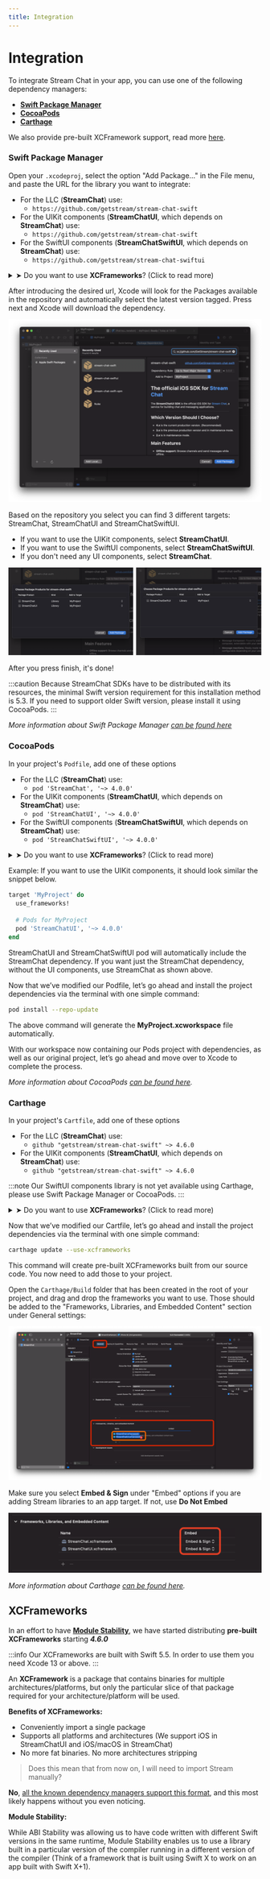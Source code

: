 ```yaml
---
title: Integration
---
```


# Integration

To integrate Stream Chat in your app, you can use one of the following dependency managers:

- [**Swift Package Manager**](#swift-package-manager)
- [**CocoaPods**](#cocoapods)
- [**Carthage**](#carthage)

We also provide pre-built XCFramework support, read more [here](#xcframeworks).

### Swift Package Manager

Open your `.xcodeproj`, select the option "Add Package..." in the File menu, and paste the URL for the library you want to integrate:

- For the LLC (**StreamChat**) use:
  - `https://github.com/getstream/stream-chat-swift`
- For the UIKit components (**StreamChatUI**, which depends on **StreamChat**) use:
  - `https://github.com/getstream/stream-chat-swift`
- For the SwiftUI components (**StreamChatSwiftUI**, which depends on **StreamChat**) use:
  - `https://github.com/getstream/stream-chat-swiftui`

<details><summary>➤ Do you want to use <b>XCFrameworks</b>? (Click to read more)</summary>
<p>

:::caution
Our XCFrameworks are built with **Swift 5.5**. In order to use them you need **Xcode 13** or above
:::

You can learn more about [our Module Stable XCFrameworks here](#xcframeworks)

- For the LLC (**StreamChat**) use:
  - `https://github.com/getstream/stream-chat-swift-spm`
- For the UIKit components (**StreamChatUI**, which depends on **StreamChat**) use:
  - `https://github.com/getstream/stream-chat-swift-spm`

</p>
</details>


After introducing the desired url, Xcode will look for the Packages available in the repository and automatically select the latest version tagged. Press next and Xcode will download the dependency.

![Screenshot shows an Xcode screen selecting a dependency version and an Xcode screen downloading that dependency](../assets/spm-01.png)

Based on the repository you select you can find 3 different targets: StreamChat, StreamChatUI and StreamChatSwiftUI.

- If you want to use the UIKit components, select **StreamChatUI**.
- If you want to use the SwiftUI components, select **StreamChatSwiftUI**.
- If you don't need any UI components, select **StreamChat**.

![Screenshot shows an Xcode screen with dependency targets to be selected](../assets/spm-02.png)

After you press finish, it's done!

:::caution
Because StreamChat SDKs have to be distributed with its resources, the minimal Swift version requirement for this installation method is 5.3. If you need to support older Swift version, please install it using CocoaPods.
:::

_More information about Swift Package Manager [can be found here](https://www.swift.org/package-manager/)_

### CocoaPods

In your project's `Podfile`, add one of these options

- For the LLC (**StreamChat**) use:
  - `pod 'StreamChat', '~> 4.0.0'`
- For the UIKit components (**StreamChatUI**, which depends on **StreamChat**) use:
  - `pod 'StreamChatUI', '~> 4.0.0'`
- For the SwiftUI components (**StreamChatSwiftUI**, which depends on **StreamChat**) use:
  - `pod 'StreamChatSwiftUI', '~> 4.0.0'`

<details><summary>➤ Do you want to use <b>XCFrameworks</b>? (Click to read more)</summary>
<p>

:::caution
Our XCFrameworks are built with **Swift 5.5**. In order to use them you need **Xcode 13** or above
:::

You can learn more about [our Module Stable XCFrameworks here](#xcframeworks)

- For the LLC (**StreamChat**) use:
  - `pod 'StreamChat-XCFramework', '~> 4.6.0'`
- For the UIKit components (**StreamChatUI**, which depends on **StreamChat**) use:
  - `pod 'StreamChatUI-XCFramework', '~> 4.6.0'`

</p>
</details>

Example: If you want to use the UIKit components, it should look similar the snippet below.

```ruby
target 'MyProject' do
  use_frameworks!

  # Pods for MyProject
  pod 'StreamChatUI', '~> 4.0.0'
end
```

StreamChatUI and StreamChatSwiftUI pod will automatically include the StreamChat dependency. If you want just the StreamChat dependency, without the UI components, use StreamChat as shown above.

Now that we’ve modified our Podfile, let’s go ahead and install the project dependencies via the terminal with one simple command:

```bash
pod install --repo-update
```

The above command will generate the **MyProject.xcworkspace** file automatically.

With our workspace now containing our Pods project with dependencies, as well as our original project, let’s go ahead and move over to Xcode to complete the process.

_More information about CocoaPods [can be found here](https://cocoapods.org/)._

### Carthage

In your project's `Cartfile`, add one of these options

- For the LLC (**StreamChat**) use:
  - `github "getstream/stream-chat-swift" ~> 4.6.0`
- For the UIKit components (**StreamChatUI**, which depends on **StreamChat**) use:
  - `github "getstream/stream-chat-swift" ~> 4.6.0`

:::note
Our SwiftUI components library is not yet available using Carthage, please use Swift Package Manager or CocoaPods.
:::


<details><summary>➤ Do you want to use <b>XCFrameworks</b>? (Click to read more)</summary>
<p>

:::caution
Our XCFrameworks are built with **Swift 5.5**. In order to use them you need **Xcode 13** or above
:::

You can learn more about [our Module Stable XCFrameworks here](#xcframeworks)

- For the LLC (**StreamChat**) use:
  - `binary "https://raw.githubusercontent.com/GetStream/stream-chat-swift/main/StreamChatArtifacts.json" ~> 4.6`
- For the UIKit components (**StreamChatUI**, which depends on **StreamChat**) use:
  - `binary "https://raw.githubusercontent.com/GetStream/stream-chat-swift/main/StreamChatArtifacts.json" ~> 4.6`

</p>
</details>

Now that we’ve modified our Cartfile, let’s go ahead and install the project dependencies via the terminal with one simple command:

```bash
carthage update --use-xcframeworks
```

This command will create pre-built XCFrameworks built from our source code. You now need to add those to your project.

Open the `Carthage/Build` folder that has been created in the root of your project, and drag and drop the frameworks you want to use. Those should be added to the "Frameworks, Libraries, and Embedded Content" section under General settings:

![Screenshot shows XCFrameworks being draged into Xcode](../assets/carthage-drag.png)

Make sure you select **Embed & Sign** under "Embed" options if you are adding Stream libraries to an app target. If not, use **Do Not Embed**

![Screenshot shows Embed and Sign being the option selected](../assets/carthage-embed-and-sign.png)

_More information about Carthage [can be found here](https://github.com/Carthage/Carthage)._

## XCFrameworks

In an effort to have [**Module Stability**](https://www.swift.org/blog/library-evolution/), we have started distributing **pre-built XCFrameworks** starting ***4.6.0***

:::info
Our XCFrameworks are built with Swift 5.5. In order to use them you need Xcode 13 or above.
:::

An **XCFramework** is a package that contains binaries for multiple architectures/platforms, but only the particular slice of that package required for your architecture/platform will be used.

**Benefits of XCFrameworks:**
- Conveniently import a single package
- Supports all platforms and architectures (We support iOS in StreamChatUI and iOS/macOS in StreamChat)
- No more fat binaries. No more architectures stripping

> Does this mean that from now on, I will need to import Stream manually?

**No**, [all the known dependency managers support this format](#), and this most likely happens without you even noticing.


**Module Stability:**

While ABI Stability was allowing us to have code written with different Swift versions in the same runtime, Module Stability enables us to use a library built in a particular version of the compiler running in a different version of the compiler (Think of a framework that is built using Swift X to work on an app built with Swift X+1).